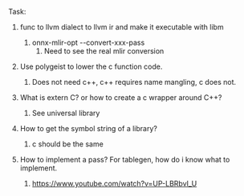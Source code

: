Task:
1. func to llvm dialect to llvm ir and make it executable with libm
	1. onnx-mlir-opt --convert-xxx-pass
		1. Need to see the real mlir conversion
2. Use polygeist to lower the c function code.
	1. Does not need c++, c++ requires name mangling, c does not.
3. What is extern C? or how to create a c wrapper around C++?
	1. See universal library
4. How to get the symbol string of a library?
	1. c should be the same

6. How to implement a pass? For tablegen, how do i know what to implement.
	1. https://www.youtube.com/watch?v=UP-LBRbvI_U
